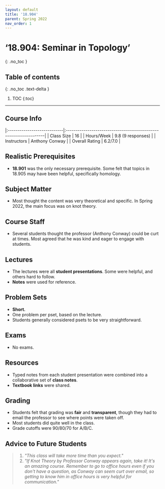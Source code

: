 ```yaml
---
layout: default
title: '18.904'
parent: Spring 2022
nav_order: 1
---
```


# ‘18.904: Seminar in Topology’
{: .no_toc }

## Table of contents
{: .no_toc .text-delta }

1. TOC
{:toc}

---

## Course Info

|:----------------------------|:-------------------------------------------------------------------|
| Class Size    		| 16                                                            		|
| Hours/Week        	| 9.8 (9 responses)                                          	| 
| Instructors         	| Anthony Conway					|
| Overall Rating	| 6.2/7.0						|

## Realistic Prerequisites
* **18.901** was the only necessary prerequisite. Some felt that topics in 18.905 may have been helpful, specifically homology. 

## Subject Matter
* Most thought the content was very theoretical and specific. In Spring 2022, the main focus was on knot theory.  

## Course Staff
* Several students thought the professor (Anthony Conway) could be curt at times. Most agreed that he was kind and eager to engage with students. 

## Lectures
* The lectures were all **student presentations**. Some were helpful, and others hard to follow.
* **Notes** were used for reference. 

## Problem Sets
* **Short.**
* One problem per pset, based on the lecture.
* Students generally considered psets to be very straightforward.

## Exams
* No exams.

## Resources
* Typed notes from each student presentation were combined into a collaborative set of **class notes**.
* **Textbook links** were shared.

## Grading
* Students felt that grading was **fair** and **transparent**, though they had to email the professor to see where points were taken off.
* Most students did quite well in the class.
* Grade cutoffs were 90/80/70 for A/B/C.

## Advice to Future Students
> 1. *"This class will take more time than you expect."*
> 2. *"If Knot Theory by Professor Conway appears again, take it! It's an amazing course. Remember to go to office hours even if you don't have a question, as Conway can seem curt over email, so getting to know him in office hours is very helpful for communication."*
